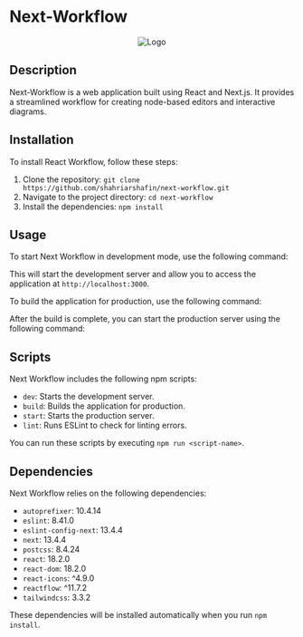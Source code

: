 # Next-Workflow
<p align="center">
    <img src='https://github.com/shahriarshafin/next-workflow/assets/32214710/fa99adc5-3e42-41a3-9a12-4c1ed999340e' alt="Logo">
</p>

## Description

Next-Workflow is a web application built using React and Next.js. It provides a streamlined workflow for creating node-based editors and interactive diagrams.

## Installation

To install React Workflow, follow these steps:

1. Clone the repository: `git clone https://github.com/shahriarshafin/next-workflow.git`
2. Navigate to the project directory: `cd next-workflow`
3. Install the dependencies: `npm install`

## Usage

To start Next Workflow in development mode, use the following command:


This will start the development server and allow you to access the application at `http://localhost:3000`.

To build the application for production, use the following command:


After the build is complete, you can start the production server using the following command:


## Scripts

Next Workflow includes the following npm scripts:

- `dev`: Starts the development server.
- `build`: Builds the application for production.
- `start`: Starts the production server.
- `lint`: Runs ESLint to check for linting errors.

You can run these scripts by executing `npm run <script-name>`.

## Dependencies

Next Workflow relies on the following dependencies:

- `autoprefixer`: 10.4.14
- `eslint`: 8.41.0
- `eslint-config-next`: 13.4.4
- `next`: 13.4.4
- `postcss`: 8.4.24
- `react`: 18.2.0
- `react-dom`: 18.2.0
- `react-icons`: ^4.9.0
- `reactflow`: ^11.7.2
- `tailwindcss`: 3.3.2

These dependencies will be installed automatically when you run `npm install`.
